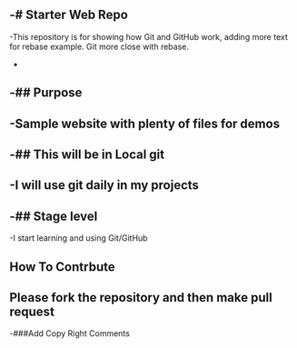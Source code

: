 -# Starter Web Repo
-
-This repository is for showing how Git and GitHub work,
adding more text for rebase example. Git more close with rebase.

-
-## Purpose
-
-Sample website with plenty of files for demos
-
-## This will be in Local git
-
-I will use git daily in my projects
-
-## Stage level
-
-I start learning and using Git/GitHub

## How To Contrbute

Please fork the repository and then make pull request
-
-###Add Copy Right Comments
